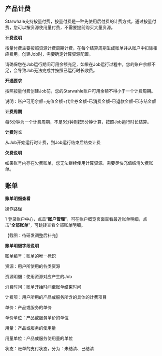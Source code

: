 ## 产品计费

Starwhale支持按量付费，按量付费是一种先使用后付费的计费方式。通过按量付费，您可以按资源使用量付费，不需要提前购买大量资源。

**计费说明**

按量付费主要按照资源计费周期计费，在每个结算周期生成账单并从账户中扣除相应费用。创建Job时，需要确定计算资源配置。

请确保您在Job运行期间可用余额充足，如果在Job运行过程中，您的账户余额不足，会导致Job无法完成并按照已运行时长收费。

**开通要求**

按照按量付费创建Job前，您的Starwahle账户可用余额不得小于一个计费周期。

说明：账户可用余额=充值金额+代金券金额-已消费金额-已退款金额-已冻结金额

**计费周期**

每5分钟为一个计费周期，不足5分钟则按5分钟计算，按照Job运行时长结算。

**计费时长**

从Job开始运行时计费，到Job运行结束后结束计费

**欠费说明**

如果账号内存在欠费账单，您无法继续使用计算资源。需要尽快充值结清欠费账单。

## 账单

**账单明细查看**

操作路径

1 登录账户中心，点击“**账户管理**”，可在账户概览页面查看最近账单明细，点击"**全部账单**”，可跳转查看全部账单明细。

【截图：待研发调整后补充】

**账单明细字段说明**

账单编号：账单的唯一标识

资源：用户所使用的各类资源

资源明细：使用资源对应产生的Job

消费时间：账单开始时间至账单结束时间

计费项：用户所用的产品或服务所含的具体的计费项目

单价：产品或服务的单价

单价单位：产品或服务单价的单位

用量：产品或服务的使用量

用量单位：产品或服务使用量的单位

状态：账单的支付状态，分为：未结清、已结清
